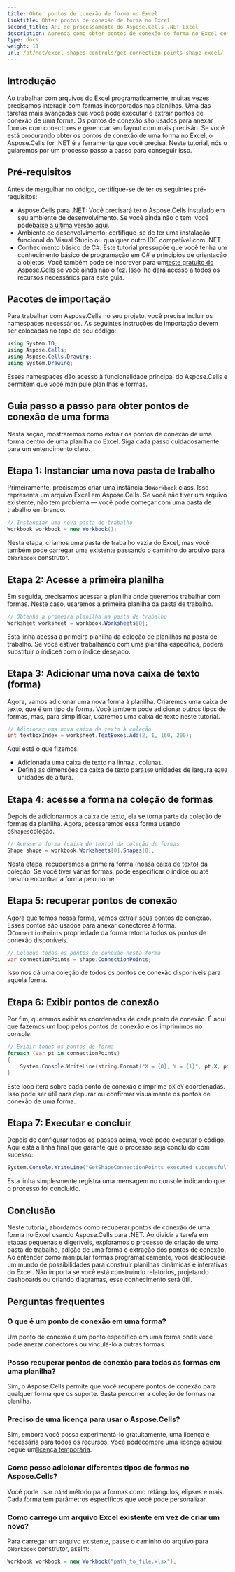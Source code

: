 ```yaml
---
title: Obter pontos de conexão de forma no Excel
linktitle: Obter pontos de conexão de forma no Excel
second_title: API de processamento do Aspose.Cells .NET Excel
description: Aprenda como obter pontos de conexão de forma no Excel com Aspose.Cells para .NET. Siga nosso guia passo a passo para extrair e exibir pontos de forma facilmente, programaticamente.
type: docs
weight: 11
url: /pt/net/excel-shapes-controls/get-connection-points-shape-excel/
---
```

## Introdução
Ao trabalhar com arquivos do Excel programaticamente, muitas vezes precisamos interagir com formas incorporadas nas planilhas. Uma das tarefas mais avançadas que você pode executar é extrair pontos de conexão de uma forma. Os pontos de conexão são usados para anexar formas com conectores e gerenciar seu layout com mais precisão. Se você está procurando obter os pontos de conexão de uma forma no Excel, o Aspose.Cells for .NET é a ferramenta que você precisa. Neste tutorial, nós o guiaremos por um processo passo a passo para conseguir isso.
## Pré-requisitos
Antes de mergulhar no código, certifique-se de ter os seguintes pré-requisitos:
- Aspose.Cells para .NET: Você precisará ter o Aspose.Cells instalado em seu ambiente de desenvolvimento. Se você ainda não o tem, você pode[baixe a última versão aqui](https://releases.aspose.com/cells/net/).
- Ambiente de desenvolvimento: certifique-se de ter uma instalação funcional do Visual Studio ou qualquer outro IDE compatível com .NET.
- Conhecimento básico de C#: Este tutorial pressupõe que você tenha um conhecimento básico de programação em C# e princípios de orientação a objetos.
 Você também pode se inscrever para um[teste gratuito do Aspose.Cells](https://releases.aspose.com/) se você ainda não o fez. Isso lhe dará acesso a todos os recursos necessários para este guia.

## Pacotes de importação
Para trabalhar com Aspose.Cells no seu projeto, você precisa incluir os namespaces necessários. As seguintes instruções de importação devem ser colocadas no topo do seu código:
```csharp
using System.IO;
using Aspose.Cells;
using Aspose.Cells.Drawing;
using System.Drawing;
```
Esses namespaces dão acesso à funcionalidade principal do Aspose.Cells e permitem que você manipule planilhas e formas.

## Guia passo a passo para obter pontos de conexão de uma forma
Nesta seção, mostraremos como extrair os pontos de conexão de uma forma dentro de uma planilha do Excel. Siga cada passo cuidadosamente para um entendimento claro.
## Etapa 1: Instanciar uma nova pasta de trabalho
 Primeiramente, precisamos criar uma instância do`Workbook` class. Isso representa um arquivo Excel em Aspose.Cells. Se você não tiver um arquivo existente, não tem problema — você pode começar com uma pasta de trabalho em branco.
```csharp
// Instanciar uma nova pasta de trabalho
Workbook workbook = new Workbook();
```
 Nesta etapa, criamos uma pasta de trabalho vazia do Excel, mas você também pode carregar uma existente passando o caminho do arquivo para o`Workbook` construtor.
## Etapa 2: Acesse a primeira planilha
Em seguida, precisamos acessar a planilha onde queremos trabalhar com formas. Neste caso, usaremos a primeira planilha da pasta de trabalho.
```csharp
// Obtenha a primeira planilha na pasta de trabalho
Worksheet worksheet = workbook.Worksheets[0];
```
 Esta linha acessa a primeira planilha da coleção de planilhas na pasta de trabalho. Se você estiver trabalhando com uma planilha específica, poderá substituir o índice`0` com o índice desejado.
## Etapa 3: Adicionar uma nova caixa de texto (forma)
Agora, vamos adicionar uma nova forma à planilha. Criaremos uma caixa de texto, que é um tipo de forma. Você também pode adicionar outros tipos de formas, mas, para simplificar, usaremos uma caixa de texto neste tutorial.
```csharp
// Adicionar uma nova caixa de texto à coleção
int textboxIndex = worksheet.TextBoxes.Add(2, 1, 160, 200);
```
Aqui está o que fizemos:
-  Adicionada uma caixa de texto na linha`2` , coluna`1`.
-  Defina as dimensões da caixa de texto para`160` unidades de largura e`200` unidades de altura.
## Etapa 4: acesse a forma na coleção de formas
 Depois de adicionarmos a caixa de texto, ela se torna parte da coleção de formas da planilha. Agora, acessaremos essa forma usando o`Shapes`coleção.
```csharp
// Acesse a forma (caixa de texto) da coleção de formas
Shape shape = workbook.Worksheets[0].Shapes[0];
```
Nesta etapa, recuperamos a primeira forma (nossa caixa de texto) da coleção. Se você tiver várias formas, pode especificar o índice ou até mesmo encontrar a forma pelo nome.
## Etapa 5: recuperar pontos de conexão
Agora que temos nossa forma, vamos extrair seus pontos de conexão. Esses pontos são usados para anexar conectores à forma. O`ConnectionPoints` propriedade da forma retorna todos os pontos de conexão disponíveis.
```csharp
// Coloque todos os pontos de conexão nesta forma
var connectionPoints = shape.ConnectionPoints;
```
Isso nos dá uma coleção de todos os pontos de conexão disponíveis para aquela forma.
## Etapa 6: Exibir pontos de conexão
Por fim, queremos exibir as coordenadas de cada ponto de conexão. É aqui que fazemos um loop pelos pontos de conexão e os imprimimos no console.
```csharp
// Exibir todos os pontos de forma
foreach (var pt in connectionPoints)
{
    System.Console.WriteLine(string.Format("X = {0}, Y = {1}", pt.X, pt.Y));
}
```
 Este loop itera sobre cada ponto de conexão e imprime o`X` e`Y` coordenadas. Isso pode ser útil para depurar ou confirmar visualmente os pontos de conexão de uma forma.
## Etapa 7: Executar e concluir
Depois de configurar todos os passos acima, você pode executar o código. Aqui está a linha final que garante que o processo seja concluído com sucesso:
```csharp
System.Console.WriteLine("GetShapeConnectionPoints executed successfully.");
```
Esta linha simplesmente registra uma mensagem no console indicando que o processo foi concluído.

## Conclusão
Neste tutorial, abordamos como recuperar pontos de conexão de uma forma no Excel usando Aspose.Cells para .NET. Ao dividir a tarefa em etapas pequenas e digeríveis, exploramos o processo de criação de uma pasta de trabalho, adição de uma forma e extração dos pontos de conexão.
Ao entender como manipular formas programaticamente, você desbloqueia um mundo de possibilidades para construir planilhas dinâmicas e interativas do Excel. Não importa se você está construindo relatórios, projetando dashboards ou criando diagramas, esse conhecimento será útil.
## Perguntas frequentes
### O que é um ponto de conexão em uma forma?
Um ponto de conexão é um ponto específico em uma forma onde você pode anexar conectores ou vinculá-lo a outras formas.
### Posso recuperar pontos de conexão para todas as formas em uma planilha?
Sim, o Aspose.Cells permite que você recupere pontos de conexão para qualquer forma que os suporte. Basta percorrer a coleção de formas na planilha.
### Preciso de uma licença para usar o Aspose.Cells?
Sim, embora você possa experimentá-lo gratuitamente, uma licença é necessária para todos os recursos. Você pode[compre uma licença aqui](https://purchase.aspose.com/buy)ou pegue um[licença temporária](https://purchase.aspose.com/temporary-license/).
### Como posso adicionar diferentes tipos de formas no Aspose.Cells?
Você pode usar o`Add` método para formas como retângulos, elipses e mais. Cada forma tem parâmetros específicos que você pode personalizar.
### Como carrego um arquivo Excel existente em vez de criar um novo?
 Para carregar um arquivo existente, passe o caminho do arquivo para o`Workbook` construtor, assim:  
```csharp
Workbook workbook = new Workbook("path_to_file.xlsx");
```